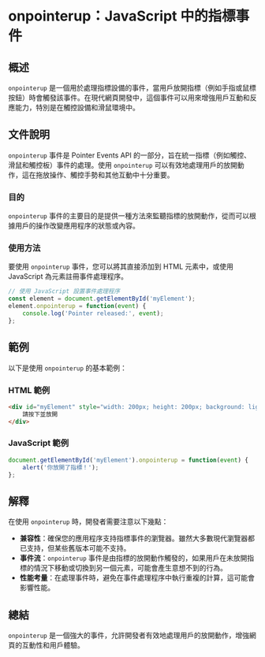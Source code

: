 <!--
Meta Description: # onpointerup：JavaScript 中的指標事件 ## 概述 `onpointerup` 是一個用於處理指標設備的事件，當用戶放開指標（例如手指或鼠標按鈕）時會觸發該事件。在現代網頁開發中，這個事件可以用來增強用戶互動和反應能力，特別是在觸控設備和滑鼠環境中。 ## 文件說明 `onp...
Meta Keywords: onpointerup, javascript, html, myelement, event
-->

# onpointerup：JavaScript 中的指標事件

## 概述
`onpointerup` 是一個用於處理指標設備的事件，當用戶放開指標（例如手指或鼠標按鈕）時會觸發該事件。在現代網頁開發中，這個事件可以用來增強用戶互動和反應能力，特別是在觸控設備和滑鼠環境中。

## 文件說明
`onpointerup` 事件是 Pointer Events API 的一部分，旨在統一指標（例如觸控、滑鼠和觸控板）事件的處理。使用 `onpointerup` 可以有效地處理用戶的放開動作，這在拖放操作、觸控手勢和其他互動中十分重要。

### 目的
`onpointerup` 事件的主要目的是提供一種方法來監聽指標的放開動作，從而可以根據用戶的操作改變應用程序的狀態或內容。

### 使用方法
要使用 `onpointerup` 事件，您可以將其直接添加到 HTML 元素中，或使用 JavaScript 為元素註冊事件處理程序。

```javascript
// 使用 JavaScript 設置事件處理程序
const element = document.getElementById('myElement');
element.onpointerup = function(event) {
    console.log('Pointer released:', event);
};
```

## 範例
以下是使用 `onpointerup` 的基本範例：

### HTML 範例
```html
<div id="myElement" style="width: 200px; height: 200px; background: lightblue;">
    請按下並放開
</div>
```

### JavaScript 範例
```javascript
document.getElementById('myElement').onpointerup = function(event) {
    alert('你放開了指標！');
};
```

## 解釋
在使用 `onpointerup` 時，開發者需要注意以下幾點：

- **兼容性**：確保您的應用程序支持指標事件的瀏覽器。雖然大多數現代瀏覽器都已支持，但某些舊版本可能不支持。
- **事件流**：`onpointerup` 事件是由指標的放開動作觸發的，如果用戶在未放開指標的情況下移動或切換到另一個元素，可能會產生意想不到的行為。
- **性能考量**：在處理事件時，避免在事件處理程序中執行重複的計算，這可能會影響性能。

## 總結
`onpointerup` 是一個強大的事件，允許開發者有效地處理用戶的放開動作，增強網頁的互動性和用戶體驗。